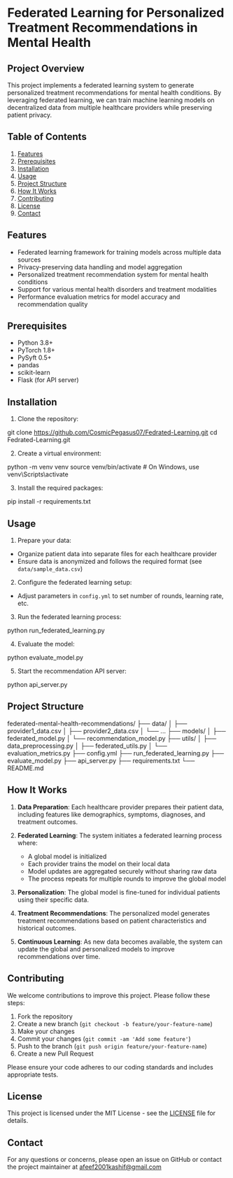 # Federated Learning for Personalized Treatment Recommendations in Mental Health

## Project Overview

This project implements a federated learning system to generate personalized treatment recommendations for mental health conditions. By leveraging federated learning, we can train machine learning models on decentralized data from multiple healthcare providers while preserving patient privacy.

## Table of Contents

1. [Features](#features)
2. [Prerequisites](#prerequisites)
3. [Installation](#installation)
4. [Usage](#usage)
5. [Project Structure](#project-structure)
6. [How It Works](#how-it-works)
7. [Contributing](#contributing)
8. [License](#license)
9. [Contact](#contact)

## Features

- Federated learning framework for training models across multiple data sources
- Privacy-preserving data handling and model aggregation
- Personalized treatment recommendation system for mental health conditions
- Support for various mental health disorders and treatment modalities
- Performance evaluation metrics for model accuracy and recommendation quality

## Prerequisites

- Python 3.8+
- PyTorch 1.8+
- PySyft 0.5+
- pandas
- scikit-learn
- Flask (for API server)

## Installation

1. Clone the repository:

git clone https://github.com/CosmicPegasus07/Fedrated-Learning.git
cd Fedrated-Learning.git

2. Create a virtual environment:

python -m venv venv
source venv/bin/activate  # On Windows, use venv\Scripts\activate

3. Install the required packages:

pip install -r requirements.txt

## Usage

1. Prepare your data:
- Organize patient data into separate files for each healthcare provider
- Ensure data is anonymized and follows the required format (see `data/sample_data.csv`)

2. Configure the federated learning setup:
- Adjust parameters in `config.yml` to set number of rounds, learning rate, etc.

3. Run the federated learning process:

python run_federated_learning.py

4. Evaluate the model:

python evaluate_model.py

5. Start the recommendation API server:

python api_server.py

## Project Structure

federated-mental-health-recommendations/
├── data/
│   ├── provider1_data.csv
│   ├── provider2_data.csv
│   └── ...
├── models/
│   ├── federated_model.py
│   └── recommendation_model.py
├── utils/
│   ├── data_preprocessing.py
│   ├── federated_utils.py
│   └── evaluation_metrics.py
├── config.yml
├── run_federated_learning.py
├── evaluate_model.py
├── api_server.py
├── requirements.txt
└── README.md

## How It Works

1. **Data Preparation**: Each healthcare provider prepares their patient data, including features like demographics, symptoms, diagnoses, and treatment outcomes.

2. **Federated Learning**: The system initiates a federated learning process where:
   - A global model is initialized
   - Each provider trains the model on their local data
   - Model updates are aggregated securely without sharing raw data
   - The process repeats for multiple rounds to improve the global model

3. **Personalization**: The global model is fine-tuned for individual patients using their specific data.

4. **Treatment Recommendations**: The personalized model generates treatment recommendations based on patient characteristics and historical outcomes.

5. **Continuous Learning**: As new data becomes available, the system can update the global and personalized models to improve recommendations over time.

## Contributing

We welcome contributions to improve this project. Please follow these steps:

1. Fork the repository
2. Create a new branch (`git checkout -b feature/your-feature-name`)
3. Make your changes
4. Commit your changes (`git commit -am 'Add some feature'`)
5. Push to the branch (`git push origin feature/your-feature-name`)
6. Create a new Pull Request

Please ensure your code adheres to our coding standards and includes appropriate tests.

## License

This project is licensed under the MIT License - see the [LICENSE](LICENSE) file for details.

## Contact

For any questions or concerns, please open an issue on GitHub or contact the project maintainer at afeef2001kashif@gmail.com